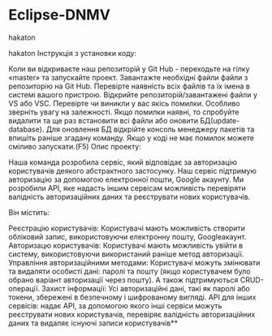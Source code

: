 # Eclipse-DNMV
hakaton

hakaton Інструкція з установки коду:

Коли ви відкриваєте наш репозиторій у Git Hub - переходьте на гілку «master» та запускайте проект.
Завантажте необхідні файли файли з репозиторію на Git Hub.
Перевірте наявність всіх файлів та їх імена в системі вашого пристрою.
Відкрийте репозиторій/завантажені файли у VS або VSC.
Перевірте чи виникли у вас якісь помилки. Особливо зверніть увагу на залежності.
Якщо помилки наявні, то спробуйте видалити та ще раз встановити всі файли або оновити БД(update-database). Для оновлення БД відкрійте консоль менеджеру пакетів та впишіть раніше згадану команду.
Якщо у коді не має помилок можете сміливо запускати.(F5)
Опис проекту:

Наша команда розробила сервіс, який відповідає за авторизацію користувачів деякого абстрактного застосунку. Наш сервіс підтримую авторизацію за допомогою електронної пошти, Google акаунту. Ми розробили API, яке надасть іншим сервісам можливість перевіряти валідність авторизаційних даних та реєструвати нових користувачів.

Він містить:

Реєстрацію користувачів: Користувачі мають можливість створити обліковий запис, використовуючи електронну пошту, Googleакаунт.
Авторизацю користувачів: Користувачі мають можливість увійти в систему, використовуючи використаний раніше метод авторизації.
Управління авторизаційними методами: Користувачі можуть змінювати та видаляти особисті дані: паролі та пошту (якщо користувачем було обрано варіант авторизації через пошту). А також підтримуються CRUD-операції.
Захист інформації: Усі авторизаційні дані, такі як паролі або токени, збережені в безпечному і шифрованому вигляді.
API для інших сервісів: надає API, за допомогою якого інші сервіси можуть реєструвати нових користувачів, перевіряє валідність авторизаційних даних та видаляє існуючі записи користувачів**
